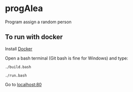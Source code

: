 # progAlea
Program assign a random person

## To run with docker

Install [Docker](https://docs.docker.com/engine/installation/)

Open a bash terminal (Git bash is fine for Windows) and type:

`./build.bash`

`./run.bash`

Go to [localhost:80](http://localhost:80)
